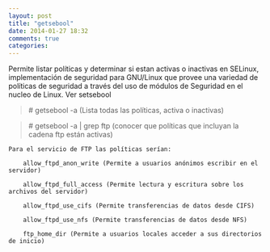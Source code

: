 ```yaml
---
layout: post
title: "getsebool"
date: 2014-01-27 18:32
comments: true
categories: 
---
```

Permite listar polí­ticas y determinar si estan activas o inactivas en SELinux, implementación de seguridad para GNU/Linux que provee una variedad de políticas de seguridad a través del uso de módulos de Seguridad en el nucleo de Linux. Ver setsebool

>\# getsebool -a (Lista todas las políticas, activa o inactivas)

>\# getsebool -a | grep ftp (conocer que polí­ticas que incluyan la cadena ftp están activas)

	Para el servicio de FTP las políticas serían:

	    allow_ftpd_anon_write (Permite a usuarios anónimos escribir en el servidor)

	    allow_ftpd_full_access (Permite lectura y escritura sobre los archivos del servidor)

	    allow_ftpd_use_cifs (Permite transferencias de datos desde CIFS)

	    allow_ftpd_use_nfs (Permite transferencias de datos desde NFS)

	    ftp_home_dir (Permite a usuarios locales acceder a sus directorios de inicio)

